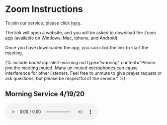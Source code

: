 # Zoom Instructions

To join our service, please click [here](https://us02web.zoom.us/j/7608593426?pwd=cjZJV016blVrS0k4ZWM2bVlhVVZkQT09).

The link will open a website, and you will be asked to download the Zoom app (available on Windows, Mac, Iphone, and Android).

Once you have downloaded the app, you can click the link to start the meeting.

{% include bootstrap-alert-warning.md type="warning" content="Please join the meeting muted. Many un-muted microphones can cause interference for other listeners. Feel free to unmute to give prayer requets or ask questions, but please be respectful of the service." %}

## Morning Service 4/19/20
<audio controls src="https://docs.google.com/uc?export=download&id=1FPPBBOn8R6bcQ99NH4Qgf8LyieSgBwN8#t=1610" preload="auto">
  <p>Your browser doesn't support HTML5 audio. Here is a <a href="https://docs.google.com/uc?export=download&id=1FPPBBOn8R6bcQ99NH4Qgf8LyieSgBwN8#t=1610">link to the audio</a> instead.</p>
</audio>
